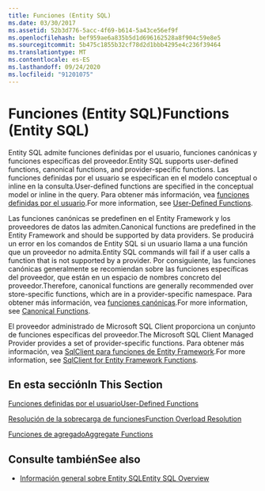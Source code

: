 ```yaml
---
title: Funciones (Entity SQL)
ms.date: 03/30/2017
ms.assetid: 52b3d776-5acc-4f69-b614-5a43ce56ef9f
ms.openlocfilehash: bef959ae6a835b5d1d696162528a8f904c59e8e5
ms.sourcegitcommit: 5b475c1855b32cf78d2d1bbb4295e4c236f39464
ms.translationtype: MT
ms.contentlocale: es-ES
ms.lasthandoff: 09/24/2020
ms.locfileid: "91201075"
---
```

# <a name="functions-entity-sql"></a><span data-ttu-id="c59b1-102">Funciones (Entity SQL)</span><span class="sxs-lookup"><span data-stu-id="c59b1-102">Functions (Entity SQL)</span></span>

<span data-ttu-id="c59b1-103">Entity SQL admite funciones definidas por el usuario, funciones canónicas y funciones específicas del proveedor.</span><span class="sxs-lookup"><span data-stu-id="c59b1-103">Entity SQL supports user-defined functions, canonical functions, and provider-specific functions.</span></span> <span data-ttu-id="c59b1-104">Las funciones definidas por el usuario se especifican en el modelo conceptual o inline en la consulta.</span><span class="sxs-lookup"><span data-stu-id="c59b1-104">User-defined functions are specified in the conceptual model or inline in the query.</span></span> <span data-ttu-id="c59b1-105">Para obtener más información, vea [funciones definidas por el usuario](user-defined-functions-entity-sql.md).</span><span class="sxs-lookup"><span data-stu-id="c59b1-105">For more information, see [User-Defined Functions](user-defined-functions-entity-sql.md).</span></span>  
  
 <span data-ttu-id="c59b1-106">Las funciones canónicas se predefinen en el Entity Framework y los proveedores de datos las admiten.</span><span class="sxs-lookup"><span data-stu-id="c59b1-106">Canonical functions are predefined in the Entity Framework and should be supported by data providers.</span></span> <span data-ttu-id="c59b1-107">Se producirá un error en los comandos de Entity SQL si un usuario llama a una función que un proveedor no admita.</span><span class="sxs-lookup"><span data-stu-id="c59b1-107">Entity SQL commands will fail if a user calls a function that is not supported by a provider.</span></span> <span data-ttu-id="c59b1-108">Por consiguiente, las funciones canónicas generalmente se recomiendan sobre las funciones específicas del proveedor, que están en un espacio de nombres concreto del proveedor.</span><span class="sxs-lookup"><span data-stu-id="c59b1-108">Therefore, canonical functions are generally recommended over store-specific functions, which are in a provider-specific namespace.</span></span> <span data-ttu-id="c59b1-109">Para obtener más información, vea [funciones canónicas](canonical-functions.md).</span><span class="sxs-lookup"><span data-stu-id="c59b1-109">For more information, see [Canonical Functions](canonical-functions.md).</span></span>  
  
 <span data-ttu-id="c59b1-110">El proveedor administrado de Microsoft SQL Client proporciona un conjunto de funciones específicas del proveedor.</span><span class="sxs-lookup"><span data-stu-id="c59b1-110">The Microsoft SQL Client Managed Provider provides a set of provider-specific functions.</span></span> <span data-ttu-id="c59b1-111">Para obtener más información, vea [SqlClient para funciones de Entity Framework](../sqlclient-for-ef-functions.md).</span><span class="sxs-lookup"><span data-stu-id="c59b1-111">For more information, see [SqlClient for Entity Framework Functions](../sqlclient-for-ef-functions.md).</span></span>  
  
## <a name="in-this-section"></a><span data-ttu-id="c59b1-112">En esta sección</span><span class="sxs-lookup"><span data-stu-id="c59b1-112">In This Section</span></span>  

 [<span data-ttu-id="c59b1-113">Funciones definidas por el usuario</span><span class="sxs-lookup"><span data-stu-id="c59b1-113">User-Defined Functions</span></span>](user-defined-functions-entity-sql.md)  
  
 [<span data-ttu-id="c59b1-114">Resolución de la sobrecarga de funciones</span><span class="sxs-lookup"><span data-stu-id="c59b1-114">Function Overload Resolution</span></span>](function-overload-resolution-entity-sql.md)  
  
 [<span data-ttu-id="c59b1-115">Funciones de agregado</span><span class="sxs-lookup"><span data-stu-id="c59b1-115">Aggregate Functions</span></span>](../aggregate-functions-sqlclient-for-entity-framework.md)  
  
## <a name="see-also"></a><span data-ttu-id="c59b1-116">Consulte también</span><span class="sxs-lookup"><span data-stu-id="c59b1-116">See also</span></span>

- [<span data-ttu-id="c59b1-117">Información general sobre Entity SQL</span><span class="sxs-lookup"><span data-stu-id="c59b1-117">Entity SQL Overview</span></span>](entity-sql-overview.md)
